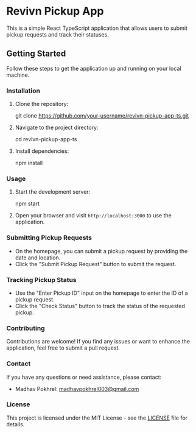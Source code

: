 # Revivn Pickup App

This is a simple React TypeScript application that allows users to submit pickup requests and track their statuses.

## Getting Started

Follow these steps to get the application up and running on your local machine.

### Installation

1. Clone the repository:

   git clone https://github.com/your-username/revivn-pickup-app-ts.git

2. Navigate to the project directory:

   cd revivn-pickup-app-ts

3. Install dependencies:

   npm install

### Usage

1. Start the development server:

   npm start

2. Open your browser and visit `http://localhost:3000` to use the application.

### Submitting Pickup Requests

- On the homepage, you can submit a pickup request by providing the date and location.
- Click the "Submit Pickup Request" button to submit the request.

### Tracking Pickup Status

- Use the "Enter Pickup ID" input on the homepage to enter the ID of a pickup request.
- Click the "Check Status" button to track the status of the requested pickup.

### Contributing

Contributions are welcome! If you find any issues or want to enhance the application, feel free to submit a pull request.

### Contact

If you have any questions or need assistance, please contact:

- Madhav Pokhrel: madhavpokhrel003@gmail.com

### License

This project is licensed under the MIT License - see the [LICENSE](LICENSE) file for details.
